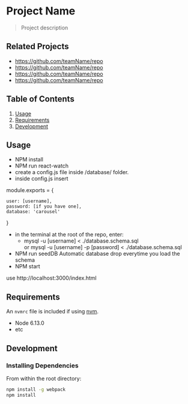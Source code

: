 # Project Name

> Project description

## Related Projects

  - https://github.com/teamName/repo
  - https://github.com/teamName/repo
  - https://github.com/teamName/repo
  - https://github.com/teamName/repo

## Table of Contents

1. [Usage](#Usage)
1. [Requirements](#requirements)
1. [Development](#development)

## Usage

- NPM install
- NPM run react-watch
- create a config.js file inside /database/ folder. 
- inside config.js insert

module.exports = {

    user: [username],
    password: [if you have one],
    database: 'carousel'
}

- in the terminal at the root of the repo, enter:
  - mysql -u [username] < ./database.schema.sql<br/> 
    or mysql -u [username] -p [password] < ./database.schema.sql
- NPM run seedDB Automatic database drop everytime you load the schema
- NPM start

use http://localhost:3000/index.html

## Requirements

An `nvmrc` file is included if using [nvm](https://github.com/creationix/nvm).

- Node 6.13.0
- etc

## Development

### Installing Dependencies

From within the root directory:

```sh
npm install -g webpack
npm install
```

